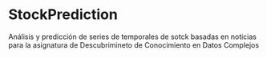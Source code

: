 # StockPrediction
Análisis y predicción de series de temporales de sotck basadas en noticias para la asignatura de Descubrimineto de Conocimiento en Datos Complejos
